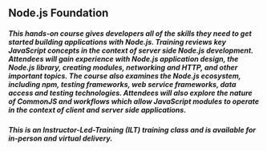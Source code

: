 ## Node.js Foundation

##### This hands-on course gives developers all of the skills they need to get started building applications with Node.js. Training reviews key JavaScript concepts in the context of server side Node.js development. Attendees will gain experience with Node.js application design, the Node.js library, creating modules, networking and HTTP, and other important topics. The course also examines the Node.js ecosystem, including npm, testing frameworks, web service frameworks, data access and testing technologies. Attendees will also explore the nature of CommonJS and workflows which allow JavaScript modules to operate in the context of client and server side applications.

##### This is an Instructor-Led-Training (ILT) training class and is available for in-person and virtual delivery.
